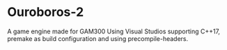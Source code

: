 # Ouroboros-2
A game engine made for GAM300 Using Visual Studios supporting C++17, premake as build configuration and using precompile-headers. 
